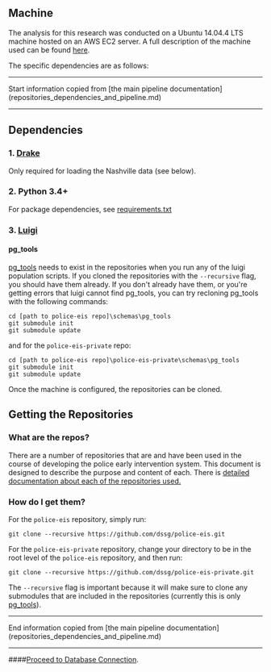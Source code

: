 ## Machine

The analysis for this research was conducted on a Ubuntu 14.04.4 LTS machine hosted on an AWS EC2 server. A full description of the machine used can be found [here](machine_configuration/).

The specific dependencies are as follows:

<hr/> 
Start information copied from [the main pipeline documentation](repositories_dependencies_and_pipeline.md)
<hr/> 

## Dependencies

### 1. [Drake](https://github.com/Factual/drake)
Only required for loading the Nashville data (see below).

### 2. Python 3.4+
For package dependencies, see [requirements.txt](../requirements.txt)

### 3. [Luigi](https://github.com/spotify/luigi)

#### pg_tools
[pg_tools](https://github.com/jonkeane/pg_tools) needs to exist in the repositories when you run any of the luigi population scripts. If you cloned the repositories with the `--recursive` flag, you should have them already. If you don't already have them, or you're getting errors that luigi cannot find pg_tools, you can try recloning pg_tools with the following commands:

```
cd [path to police-eis repo]\schemas\pg_tools
git submodule init
git submodule update
```

and for the `police-eis-private` repo:

```
cd [path to police-eis repo]\police-eis-private\schemas\pg_tools
git submodule init
git submodule update
```
Once the machine is configured, the repositories can be cloned.

## Getting the Repositories

### What are the repos?

There are a number of repositories that are and have been used in the course of developing the police early intervention system. This document is designed to describe the purpose and content of each. There is [detailed documentation about each of the repositories used.](./repository_documentation.md)

### How do I get them?

For the `police-eis` repository, simply run:

`git clone --recursive https://github.com/dssg/police-eis.git`

For the `police-eis-private` repository, change your directory to be in the root level of the `police-eis` repository, and then run:

`git clone --recursive https://github.com/dssg/police-eis-private.git`

The `--recursive` flag is important because it will make sure to clone any submodules that are included in the repositories (currently this is only [pg_tools](https://github.com/jonkeane/pg_tools)).

<hr/> 
End information copied from [the main pipeline documentation](repositories_dependencies_and_pipeline.md)
<hr/> 


####[Proceed to Database Connection](./database_connection.md).
